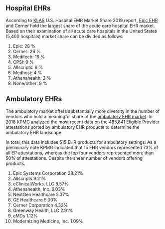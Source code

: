 
## Hospital EHRs

According to [KLAS](https://www.beckershospitalreview.com/ehrs/klas-epic-cerner-dominate-emr-market-share.html) U.S. Hospital EMR Market Share 2019 report, [Epic EHR](https://www.ehrinpractice.com/epic-ehr-software-profile-119.html) and Cerner hold the largest share of the acute care hospital EHR market. Based on their examination of all acute care hospitals in the United States (5,400 hospitals) market share can be divided as follows: 

1. Epic: 28 %
2. Cerner: 26 %
3. Meditech: 16 %
4. CPSI: 9 %
5. Allscripts: 6 %
6. Medhost: 4 %
7. Athenahealth: 2 %
8. None/other: 9 %

## Ambulatory EHRs

The ambulatory market offers substantially more diversity in the number of vendors who hold a meaningful share of the [ambulatory EHR market](https://www.ehrinpractice.com/ambulatory-ehr-guide.html). In 2018 [KPMG](https://nchica.org/wp-content/uploads/2018/10/Eckert-Puls.pdf) analyzed the most recent data on the 485,841 Eligible Provider attestations sorted by ambulatory EHR products to determine the ambulatory EHR landscape.

In total, this data includes 515 EHR products for ambulatory settings. As a preliminary note KPMG indicated that 15 EHR vendors represented 73% of all EP attestations, whereas the top four vendors represented more than 50% of attestations. Despite the sheer number of vendors offering products.

1. Epic Systems Corporation 28.21%
2. Allscripts 9.21%
3. eClinicalWorks, LLC 6.57%
4. Athenahealth, Inc. 6.03%
5. NextGen Healthcare 5.37%
6. GE Healthcare 5.00%
7. Cerner Corporation 4.32%
8. Greenway Health, LLC 2.91%
9. eMDs 1.12%
10. Modernizing Medicine, Inc. 1.09%